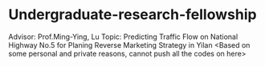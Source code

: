 # Undergraduate-research-fellowship
Advisor: Prof.Ming-Ying, Lu 
Topic: Predicting Traffic Flow on National Highway No.5 for Planing Reverse Marketing Strategy in Yilan
<Based on some personal and private reasons, cannot push all the codes on here>
